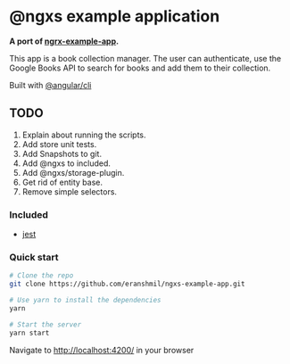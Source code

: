 # @ngxs example application

**A port of [ngrx-example-app](https://github.com/ngrx/platform/tree/master/example-app).**

This app is a book collection manager. The user can authenticate, use the Google Books API to search for
books and add them to their collection.

Built with [@angular/cli](https://github.com/angular/angular-cli)

## TODO

1.  Explain about running the scripts.
2.  Add store unit tests.
3.  Add Snapshots to git.
4.  Add @ngxs to included.
5.  Add @ngxs/storage-plugin.
6.  Get rid of entity base.
7.  Remove simple selectors.

### Included

- [jest](https://facebook.github.io/jest/)

### Quick start

```bash
# Clone the repo
git clone https://github.com/eranshmil/ngxs-example-app.git

# Use yarn to install the dependencies
yarn

# Start the server
yarn start
```

Navigate to [http://localhost:4200/](http://localhost:4200/) in your browser
